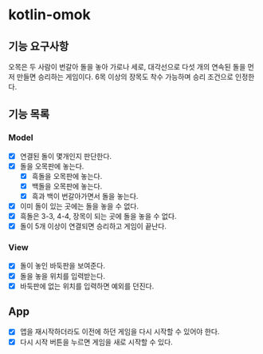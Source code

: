 # kotlin-omok

## 기능 요구사항

오목은 두 사람이 번갈아 돌을 놓아 가로나 세로, 대각선으로 다섯 개의 연속된 돌을 먼저 만들면 승리하는 게임이다.
6목 이상의 장목도 착수 가능하며 승리 조건으로 인정한다.

## 기능 목록

### Model

- [x] 연결된 돌이 몇개인지 판단한다.
- [x] 돌을 오목판에 놓는다.
    - [x] 흑돌을 오목판에 놓는다.
    - [x] 백돌을 오목판에 놓는다.
    - [x] 흑과 백이 번갈아가면서 돌을 놓는다.
- [x] 이미 돌이 있는 곳에는 돌을 놓을 수 없다.
- [x] 흑돌은 3-3, 4-4, 장목이 되는 곳에 돌을 놓을 수 없다.
- [x] 돌이 5개 이상이 연결되면 승리하고 게임이 끝난다.

### View

- [x] 돌이 놓인 바둑판을 보여준다.
- [x] 돌을 놓을 위치를 입력받는다.
- [x] 바둑판에 없는 위치를 입력하면 예외를 던진다.

## App

- [x] 앱을 재시작하더라도 이전에 하던 게임을 다시 시작할 수 있어야 한다.
- [x] 다시 시작 버튼을 누르면 게임을 새로 시작할 수 있다. 
